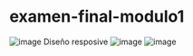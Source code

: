 # examen-final-modulo1
![image](https://user-images.githubusercontent.com/89508333/157013476-015c1f2a-2650-4212-8840-76ed5884c6ed.png)
Diseño resposive
![image](https://user-images.githubusercontent.com/89508333/157013619-a2299a1d-3e47-4a5e-ad84-2a39469538c8.png)
![image](https://user-images.githubusercontent.com/89508333/157013652-7e40b328-e10e-4507-a782-1c49eae80c18.png)

